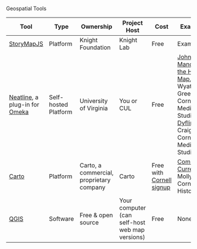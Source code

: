 Geospatial Tools

| Tool | Type | Ownership | Project Host | Cost | Example(s) |
|----|----|----|----|----|----|
| [StoryMapJS](https://storymap.knightlab.com/) | Platform | Knight Foundation | Knight Lab | Free | Example |
| [Neatline](https://neatline.org), a plug-in for [Omeka](https://info.omeka.net/showcase/) | Self-hosted Platform | University of Virginia | You or CUL | Free | [ John Mandeville & the Hereford Map](http://historiacartarum.org/omeka/neatline/fullscreen/john-mandeville-and-the-hereford-map), John Wyatt Greenlee, Cornell Ph.D. Medieval Studies.   [Dyflinnarskiri](http://dyflinnarskiri.com/neatline/fullscreen/dyflinnarskiri), Craig Lyons, Cornell Ph.D. Medieval Studies | 
|[Carto](https://carto.com/) | Platform | Carto, a commercial, proprietary company | Carto | Free with [Cornell signup](https://cornell.carto.com/signup) | [Communal Currents](https://communalcurrents.org/), Molly Reed, Cornell Ph.D. History |
|[QGIS](https://qgis.org/en/site/) | Software | Free & open source | Your computer (can self-host web map versions) | Free | None |

